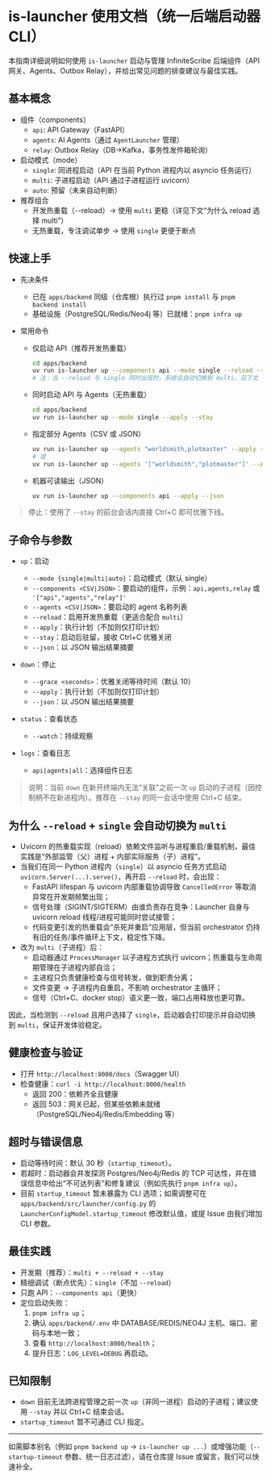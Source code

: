 # is-launcher 使用文档（统一后端启动器 CLI）

本指南详细说明如何使用 `is-launcher` 启动与管理 InfiniteScribe 后端组件（API 网关、Agents、Outbox Relay），并给出常见问题的排查建议与最佳实践。

## 基本概念

- 组件（components）
  - `api`: API Gateway（FastAPI）
  - `agents`: AI Agents（通过 `AgentLauncher` 管理）
  - `relay`: Outbox Relay（DB→Kafka，事务性发件箱轮询）
- 启动模式（mode）
  - `single`: 同进程启动（API 在当前 Python 进程内以 asyncio 任务运行）
  - `multi`: 子进程启动（API 通过子进程运行 uvicorn）
  - `auto`: 预留（未来自动判断）
- 推荐组合
  - 开发热重载（--reload）→ 使用 `multi` 更稳（详见下文“为什么 reload 选择 multi”）
  - 无热重载，专注调试单步 → 使用 `single` 更便于断点

## 快速上手

- 先决条件
  - 已在 `apps/backend` 同级（仓库根）执行过 `pnpm install` 与 `pnpm backend install`
  - 基础设施（PostgreSQL/Redis/Neo4j 等）已就绪：`pnpm infra up`

- 常用命令
  - 仅启动 API（推荐开发热重载）
    ```bash
    cd apps/backend
    uv run is-launcher up --components api --mode single --reload --apply --stay
    # 注：当 --reload 与 single 同时出现时，系统会自动切换到 multi，见下文
    ```
  - 同时启动 API 与 Agents（无热重载）
    ```bash
    cd apps/backend
    uv run is-launcher up --mode single --apply --stay
    ```
  - 指定部分 Agents（CSV 或 JSON）
    ```bash
    uv run is-launcher up --agents "worldsmith,plotmaster" --apply --stay
    # 或
    uv run is-launcher up --agents '["worldsmith","plotmaster"]' --apply --stay
    ```
  - 机器可读输出（JSON）
    ```bash
    uv run is-launcher up --components api --apply --json
    ```

> 停止：使用了 `--stay` 的前台会话内直接 Ctrl+C 即可优雅下线。

## 子命令与参数

- `up`：启动
  - `--mode {single|multi|auto}`：启动模式（默认 single）
  - `--components <CSV|JSON>`：要启动的组件，示例：`api,agents,relay` 或 `'["api","agents","relay"]'`
  - `--agents <CSV|JSON>`：要启动的 agent 名称列表
  - `--reload`：启用开发热重载（更适合配合 `multi`）
  - `--apply`：执行计划（不加则仅打印计划）
  - `--stay`：启动后驻留，接收 Ctrl+C 优雅关闭
  - `--json`：以 JSON 输出结果摘要

- `down`：停止
  - `--grace <seconds>`：优雅关闭等待时间（默认 10）
  - `--apply`：执行计划（不加则仅打印计划）
  - `--json`：以 JSON 输出结果摘要

- `status`：查看状态
  - `--watch`：持续观察

- `logs`：查看日志
  - `api|agents|all`：选择组件日志

> 说明：当前 `down` 在新开终端内无法“关联”之前一次 `up` 启动的子进程（因控制柄不在新进程内）。推荐在 `--stay` 的同一会话中使用 Ctrl+C 结束。

## 为什么 `--reload` + `single` 会自动切换为 `multi`

- Uvicorn 的热重载实现（reload）依赖文件监听与进程重启/重载机制，最佳实践是“外部监管（父）进程 + 内部实际服务（子）进程”。
- 当我们在同一 Python 进程内（`single`）以 asyncio 任务方式启动 `uvicorn.Server(...).serve()`，再开启 `--reload` 时，会出现：
  - FastAPI lifespan 与 uvicorn 内部重载协调导致 `CancelledError` 等取消异常在开发期频繁出现；
  - 信号处理（SIGINT/SIGTERM）由谁负责存在竞争：Launcher 自身与 uvicorn reload 线程/进程可能同时尝试接管；
  - 代码变更引发的热重载会“杀死并重启”应用层，但当前 orchestrator 仍持有旧的任务/事件循环上下文，稳定性下降。
- 改为 `multi`（子进程）后：
  - 启动器通过 `ProcessManager` 以子进程方式执行 uvicorn；热重载与生命周期管理在子进程内部自洽；
  - 主进程只负责健康检查与信号转发，做到职责分离；
  - 文件变更 → 子进程内自重启，不影响 orchestrator 主循环；
  - 信号（Ctrl+C、docker stop）语义更一致，端口占用释放也更可靠。

因此，当检测到 `--reload` 且用户选择了 `single`，启动器会打印提示并自动切换到 `multi`，保证开发体验稳定。

## 健康检查与验证

- 打开 `http://localhost:8000/docs`（Swagger UI）
- 检查健康：`curl -i http://localhost:8000/health`
  - 返回 200：依赖齐全且健康
  - 返回 503：网关已起，但某些依赖未就绪（PostgreSQL/Neo4j/Redis/Embedding 等）

## 超时与错误信息

- 启动等待时间：默认 30 秒（`startup_timeout`）。
- 若超时：启动器会并发探测 Postgres/Neo4j/Redis 的 TCP 可达性，并在错误信息中给出“不可达列表”和修复建议（例如先执行 `pnpm infra up`）。
- 目前 `startup_timeout` 暂未暴露为 CLI 选项；如需调整可在 `apps/backend/src/launcher/config.py` 的 `LauncherConfigModel.startup_timeout` 修改默认值，或提 Issue 由我们增加 CLI 参数。

## 最佳实践

- 开发期（推荐）：`multi + --reload + --stay`
- 精细调试（断点优先）：`single`（不加 `--reload`）
- 只跑 API：`--components api`（更快）
- 定位启动失败：
  1) `pnpm infra up`；
  2) 确认 `apps/backend/.env` 中 DATABASE/REDIS/NEO4J 主机、端口、密码与本地一致；
  3) 查看 `http://localhost:8000/health`；
  4) 提升日志：`LOG_LEVEL=DEBUG` 再启动。

## 已知限制

- `down` 目前无法跨进程管理之前一次 `up`（非同一进程）启动的子进程；建议使用 `--stay` 并以 Ctrl+C 结束会话。
- `startup_timeout` 暂不可通过 CLI 指定。

---

如需脚本别名（例如 `pnpm backend up` → `is-launcher up ...`）或增强功能（`--startup-timeout` 参数、统一日志过滤），请在仓库提 Issue 或留言，我们可以快速补全。
